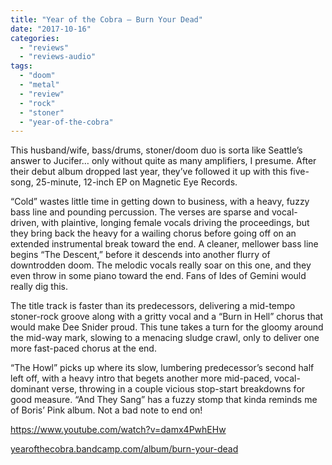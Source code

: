 ```yaml
---
title: "Year of the Cobra – Burn Your Dead"
date: "2017-10-16"
categories: 
  - "reviews"
  - "reviews-audio"
tags: 
  - "doom"
  - "metal"
  - "review"
  - "rock"
  - "stoner"
  - "year-of-the-cobra"
---
```


This husband/wife, bass/drums, stoner/doom duo is sorta like Seattle’s answer to Jucifer… only without quite as many amplifiers, I presume. After their debut album dropped last year, they’ve followed it up with this five-song, 25-minute, 12-inch EP on Magnetic Eye Records.

“Cold” wastes little time in getting down to business, with a heavy, fuzzy bass line and pounding percussion. The verses are sparse and vocal-driven, with plaintive, longing female vocals driving the proceedings, but they bring back the heavy for a wailing chorus before going off on an extended instrumental break toward the end. A cleaner, mellower bass line begins “The Descent,” before it descends into another flurry of downtrodden doom. The melodic vocals really soar on this one, and they even throw in some piano toward the end. Fans of Ides of Gemini would really dig this.

The title track is faster than its predecessors, delivering a mid-tempo stoner-rock groove along with a gritty vocal and a “Burn in Hell” chorus that would make Dee Snider proud. This tune takes a turn for the gloomy around the mid-way mark, slowing to a menacing sludge crawl, only to deliver one more fast-paced chorus at the end.

“The Howl” picks up where its slow, lumbering predecessor’s second half left off, with a heavy intro that begets another more mid-paced, vocal-dominant verse, throwing in a couple vicious stop-start breakdowns for good measure. “And They Sang” has a fuzzy stomp that kinda reminds me of Boris’ Pink album. Not a bad note to end on!

https://www.youtube.com/watch?v=damx4PwhEHw

[yearofthecobra.bandcamp.com/album/burn-your-dead](https://yearofthecobra.bandcamp.com/album/burn-your-dead)
